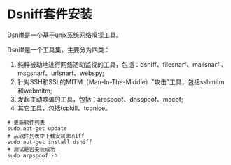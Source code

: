 # Dsniff套件安装

Dsniff是一个基于unix系统网络嗅探工具。

Dsniff是一个工具集，主要分为四类：

1. 纯粹被动地进行网络活动监视的工具，包括：dsniff、filesnarf、mailsnarf 、msgsnarf、urlsnarf、webspy;
2. 针对SSH和SSL的MITM（Man-In-The-Middle）"攻击"工具，包括sshmitm和webmitm;
3. 发起主动欺骗的工具，包括：arpspoof、dnsspoof、macof;
4. 其它工具，包括tcpkill、tcpnice。


```shell
# 更新软件列表
sudo apt-get update
# 从软件列表中下载安装dsniff
sudo apt-get install dsniff
# 测试是否安装成功
sudo arpspoof -h
```

